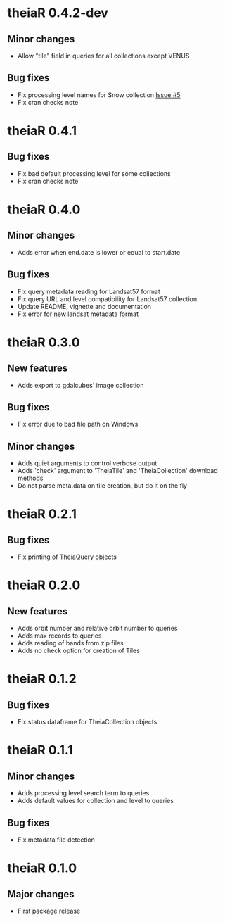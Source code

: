 # theiaR 0.4.2-dev

## Minor changes

- Allow "tile" field in queries for all collections except VENUS

## Bug fixes

- Fix processing level names for Snow collection [Issue #5](https://github.com/norival/theiaR/issues/5#issuecomment-1026136014)
- Fix cran checks note

# theiaR 0.4.1

## Bug fixes

- Fix bad default processing level for some collections
- Fix cran checks note


# theiaR 0.4.0

## Minor changes

- Adds error when end.date is lower or equal to start.date

## Bug fixes

- Fix query metadata reading for Landsat57 format
- Fix query URL and level compatibility for Landsat57 collection
- Update README, vignette and documentation
- Fix error for new landsat metadata format


# theiaR 0.3.0

## New features

- Adds export to gdalcubes' image collection

## Bug fixes

- Fix error due to bad file path on Windows

## Minor changes

- Adds quiet arguments to control verbose output
- Adds 'check' argument to 'TheiaTile' and 'TheiaCollection' download methods
- Do not parse meta.data on tile creation, but do it on the fly


# theiaR 0.2.1

## Bug fixes

- Fix printing of TheiaQuery objects


# theiaR 0.2.0

## New features

- Adds orbit number and relative orbit number to queries
- Adds max records to queries
- Adds reading of bands from zip files
- Adds no check option for creation of Tiles


# theiaR 0.1.2

## Bug fixes

- Fix status dataframe for TheiaCollection objects


# theiaR 0.1.1

## Minor changes

- Adds processing level search term to queries
- Adds default values for collection and level to queries

## Bug fixes

- Fix metadata file detection


# theiaR 0.1.0

## Major changes

- First package release
